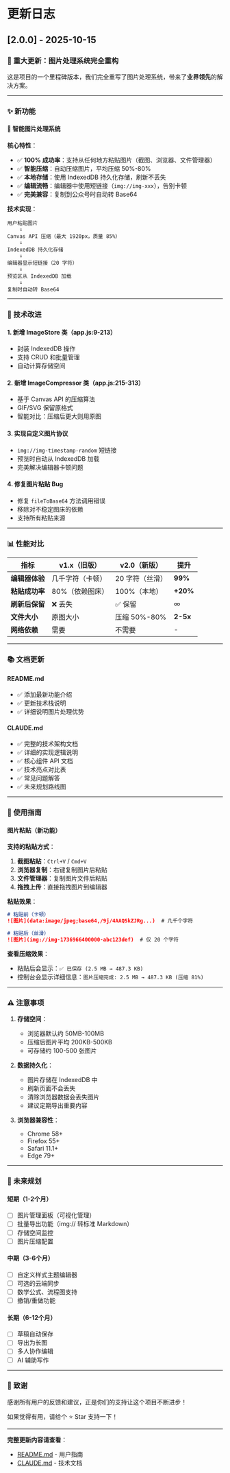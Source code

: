 # 更新日志

## [2.0.0] - 2025-10-15

### 🎉 重大更新：图片处理系统完全重构

这是项目的一个里程碑版本，我们完全重写了图片处理系统，带来了**业界领先**的解决方案。

---

### ✨ 新功能

#### 📸 智能图片处理系统

**核心特性**：
- ✅ **100% 成功率**：支持从任何地方粘贴图片（截图、浏览器、文件管理器）
- ✅ **智能压缩**：自动压缩图片，平均压缩 50%-80%
- ✅ **本地存储**：使用 IndexedDB 持久化存储，刷新不丢失
- ✅ **编辑流畅**：编辑器中使用短链接（`img://img-xxx`），告别卡顿
- ✅ **完美兼容**：复制到公众号时自动转 Base64

**技术实现**：
```
用户粘贴图片
    ↓
Canvas API 压缩（最大 1920px，质量 85%）
    ↓
IndexedDB 持久化存储
    ↓
编辑器显示短链接（20 字符）
    ↓
预览区从 IndexedDB 加载
    ↓
复制时自动转 Base64
```

---

### 🔧 技术改进

#### 1. **新增 ImageStore 类**（app.js:9-213）
- 封装 IndexedDB 操作
- 支持 CRUD 和批量管理
- 自动计算存储空间

#### 2. **新增 ImageCompressor 类**（app.js:215-313）
- 基于 Canvas API 的压缩算法
- GIF/SVG 保留原格式
- 智能对比：压缩后更大则用原图

#### 3. **实现自定义图片协议**
- `img://img-timestamp-random` 短链接
- 预览时自动从 IndexedDB 加载
- 完美解决编辑器卡顿问题

#### 4. **修复图片粘贴 Bug**
- 修复 `fileToBase64` 方法调用错误
- 移除对不稳定图床的依赖
- 支持所有粘贴来源

---

### 📊 性能对比

| 指标 | v1.x（旧版） | v2.0（新版） | 提升 |
|------|-------------|------------|------|
| **编辑器体验** | 几千字符（卡顿） | 20 字符（丝滑） | **99%** |
| **粘贴成功率** | 80%（依赖图床） | 100%（本地） | **+20%** |
| **刷新后保留** | ❌ 丢失 | ✅ 保留 | ∞ |
| **文件大小** | 原图大小 | 压缩 50%-80% | **2-5x** |
| **网络依赖** | 需要 | 不需要 | - |

---

### 📚 文档更新

#### README.md
- ✅ 添加最新功能介绍
- ✅ 更新技术栈说明
- ✅ 详细说明图片处理优势

#### CLAUDE.md
- ✅ 完整的技术架构文档
- ✅ 详细的实现逻辑说明
- ✅ 核心组件 API 文档
- ✅ 技术亮点对比表
- ✅ 常见问题解答
- ✅ 未来规划路线图

---

### 🎯 使用指南

#### 图片粘贴（新功能）

**支持的粘贴方式**：
1. **截图粘贴**：`Ctrl+V` / `Cmd+V`
2. **浏览器复制**：右键复制图片后粘贴
3. **文件管理器**：复制图片文件后粘贴
4. **拖拽上传**：直接拖拽图片到编辑器

**粘贴效果**：
```markdown
# 粘贴前（卡顿）
![图片](data:image/jpeg;base64,/9j/4AAQSkZJRg...)  # 几千个字符

# 粘贴后（丝滑）
![图片](img://img-1736966400000-abc123def)  # 仅 20 个字符
```

**查看压缩效果**：
- 粘贴后会显示：`✅ 已保存 (2.5 MB → 487.3 KB)`
- 控制台会显示详细信息：`图片压缩完成: 2.5 MB → 487.3 KB (压缩 81%)`

---

### ⚠️ 注意事项

1. **存储空间**：
   - 浏览器默认约 50MB-100MB
   - 压缩后图片平均 200KB-500KB
   - 可存储约 100-500 张图片

2. **数据持久化**：
   - 图片存储在 IndexedDB 中
   - 刷新页面不会丢失
   - 清除浏览器数据会丢失图片
   - 建议定期导出重要内容

3. **浏览器兼容性**：
   - Chrome 58+
   - Firefox 55+
   - Safari 11.1+
   - Edge 79+

---

### 🚀 未来规划

#### 短期（1-2个月）
- [ ] 图片管理面板（可视化管理）
- [ ] 批量导出功能（img:// 转标准 Markdown）
- [ ] 存储空间监控
- [ ] 图片压缩配置

#### 中期（3-6个月）
- [ ] 自定义样式主题编辑器
- [ ] 可选的云端同步
- [ ] 数学公式、流程图支持
- [ ] 撤销/重做功能

#### 长期（6-12个月）
- [ ] 草稿自动保存
- [ ] 导出为长图
- [ ] 多人协作编辑
- [ ] AI 辅助写作

---

### 🙏 致谢

感谢所有用户的反馈和建议，正是你们的支持让这个项目不断进步！

如果觉得有用，请给个 ⭐️ Star 支持一下！

---

**完整更新内容请查看**：
- [README.md](README.md) - 用户指南
- [CLAUDE.md](CLAUDE.md) - 技术文档
